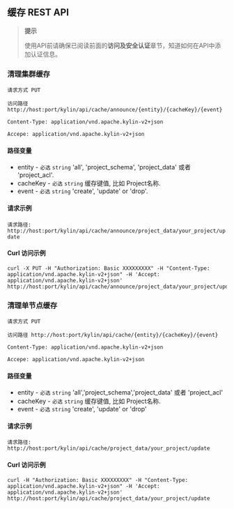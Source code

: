 ## 缓存 REST API

> **提示**
>
> 使用API前请确保已阅读前面的**访问及安全认证**章节，知道如何在API中添加认证信息。
>

### 清理集群缓存
`请求方式 PUT`

`访问路径 http://host:port/kylin/api/cache/announce/{entity}/{cacheKey}/{event}`

`Content-Type: application/vnd.apache.kylin-v2+json`

`Accepe: application/vnd.apache.kylin-v2+json`

#### 路径变量
* entity - `必选` `string` 'all', 'project_schema', 'project_data' 或者 'project_acl'.
* cacheKey - `必选` `string` 缓存键值, 比如 Project名称.
* event - `必选` `string` 'create', 'update' or 'drop'.

#### 请求示例

`请求路径: http://host:port/kylin/api/cache/announce/project_data/your_project/update`

#### Curl 访问示例

```
curl -X PUT -H "Authorization: Basic XXXXXXXXX" -H "Content-Type: application/vnd.apache.kylin-v2+json" -H 'Accept: application/vnd.apache.kylin-v2+json' http://host:port/kylin/api/cache/announce/project_data/your_project/update
```

### 清理单节点缓存
`请求方式 PUT`

`访问路径 http://host:port/kylin/api/cache/{entity}/{cacheKey}/{event}`

`Content-Type: application/vnd.apache.kylin-v2+json`

`Accepe: application/vnd.apache.kylin-v2+json`

#### 路径变量
* entity - `必选` `string` 'all','project_schema','project_data' 或者 'project_acl'
* cacheKey - `必选` `string` 缓存键值, 比如 Project名称.
* event - `必选` `string` 'create', 'update' or 'drop'

#### 请求示例

`请求路径: http://host:port/kylin/api/cache/project_data/your_project/update`

#### Curl 访问示例

```
curl -H "Authorization: Basic XXXXXXXXX" -H "Content-Type: application/vnd.apache.kylin-v2+json" -H 'Accept: application/vnd.apache.kylin-v2+json' http://host:port/kylin/api/cache/project_data/your_project/update
```